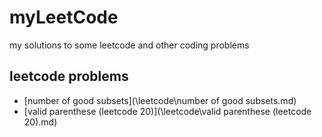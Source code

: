 # myLeetCode
my solutions to some leetcode and other coding problems

## leetcode problems
* [number of good subsets](\leetcode\number of good subsets.md)
* [valid parenthese (leetcode 20)](\leetcode\valid parenthese (leetcode 20).md)
